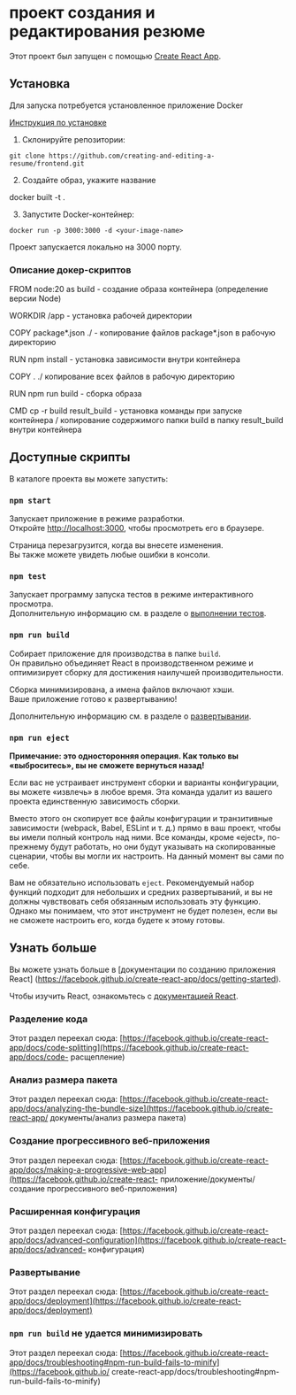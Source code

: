 # проект создания и редактирования резюме

Этот проект был запущен с помощью [Create React App](https://github.com/facebook/create-react-app).

## Установка

Для запуска потребуется установленное приложение Docker

[Инструкция по установке](https://docs.docker.com/desktop/)

1. Склонируйте репозитории:

```
git clone https://github.com/creating-and-editing-a-resume/frontend.git
```

2. Создайте образ, укажите название

docker built -t <your-image-name> .

3. Запустите Docker-контейнер:

```
docker run -p 3000:3000 -d <your-image-name>

```

Проект запускается локально на 3000 порту.

### Описание докер-скриптов

FROM node:20 as build - создание образа контейнера (определение версии Node)

WORKDIR /app - установка рабочей директории

COPY package*.json ./ - копирование файлов package*.json в рабочую директорию

RUN npm install - установка зависимости внутри контейнера

COPY . ./ копирование всех файлов в рабочую директорию

RUN npm run build - сборка образа

CMD cp -r build result_build - установка команды при запуске контейнера / копирование содержимого папки build в папку result_build внутри контейнера

## Доступные скрипты

В каталоге проекта вы можете запустить:

### `npm start`

Запускает приложение в режиме разработки.\
Откройте [http://localhost:3000](http://localhost:3000), чтобы просмотреть его в браузере.

Страница перезагрузится, когда вы внесете изменения.\
Вы также можете увидеть любые ошибки в консоли.

### `npm test`

Запускает программу запуска тестов в режиме интерактивного просмотра.\
Дополнительную информацию см. в разделе о [выполнении тестов](https://facebook.github.io/create-react-app/docs/running-tests).

### `npm run build`

Собирает приложение для производства в папке `build`.\
Он правильно объединяет React в производственном режиме и оптимизирует сборку для достижения наилучшей производительности.

Сборка минимизирована, а имена файлов включают хэши.\
Ваше приложение готово к развертыванию!

Дополнительную информацию см. в разделе о [развертывании](https://facebook.github.io/create-react-app/docs/deployment).

### `npm run eject`

**Примечание: это односторонняя операция. Как только вы «выброситесь», вы не сможете вернуться назад!**

Если вас не устраивает инструмент сборки и варианты конфигурации, вы можете «извлечь» в любое время. Эта команда удалит из вашего проекта единственную зависимость сборки.

Вместо этого он скопирует все файлы конфигурации и транзитивные зависимости (webpack, Babel, ESLint и т. д.) прямо в ваш проект, чтобы вы имели полный контроль над ними. Все команды, кроме «eject», по-прежнему будут работать, но они будут указывать на скопированные сценарии, чтобы вы могли их настроить. На данный момент вы сами по себе.

Вам не обязательно использовать `eject`. Рекомендуемый набор функций подходит для небольших и средних развертываний, и вы не должны чувствовать себя обязанным использовать эту функцию. Однако мы понимаем, что этот инструмент не будет полезен, если вы не сможете настроить его, когда будете к этому готовы.

## Узнать больше

Вы можете узнать больше в [документации по созданию приложения React] (https://facebook.github.io/create-react-app/docs/getting-started).

Чтобы изучить React, ознакомьтесь с [документацией React](https://reactjs.org/).

### Разделение кода

Этот раздел переехал сюда: [https://facebook.github.io/create-react-app/docs/code-splitting](https://facebook.github.io/create-react-app/docs/code- расщепление)

### Анализ размера пакета

Этот раздел переехал сюда: [https://facebook.github.io/create-react-app/docs/analyzing-the-bundle-size](https://facebook.github.io/create-react-app/ документы/анализ размера пакета)

### Создание прогрессивного веб-приложения

Этот раздел переехал сюда: [https://facebook.github.io/create-react-app/docs/making-a-progressive-web-app](https://facebook.github.io/create-react- приложение/документы/создание прогрессивного веб-приложения)

### Расширенная конфигурация

Этот раздел переехал сюда: [https://facebook.github.io/create-react-app/docs/advanced-configuration](https://facebook.github.io/create-react-app/docs/advanced- конфигурация)

### Развертывание

Этот раздел переехал сюда: [https://facebook.github.io/create-react-app/docs/deployment](https://facebook.github.io/create-react-app/docs/deployment)

### `npm run build` не удается минимизировать

Этот раздел переехал сюда: [https://facebook.github.io/create-react-app/docs/troubleshooting#npm-run-build-fails-to-minify](https://facebook.github.io/ create-react-app/docs/troubleshooting#npm-run-build-fails-to-minify)
